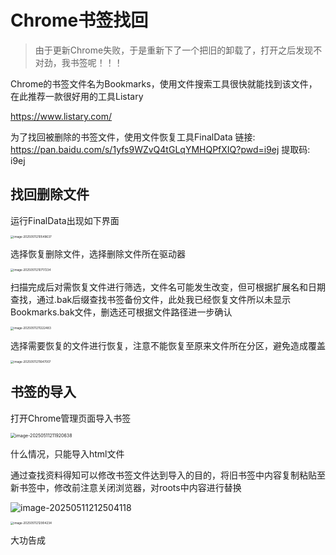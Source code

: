 # Chrome书签找回

> 由于更新Chrome失败，于是重新下了一个把旧的卸载了，打开之后发现不对劲，我书签呢！！！

Chrome的书签文件名为Bookmarks，使用文件搜索工具很快就能找到该文件，在此推荐一款很好用的工具Listary

https://www.listary.com/

为了找回被删除的书签文件，使用文件恢复工具FinalData
链接: https://pan.baidu.com/s/1yfs9WZvQ4tGLqYMHQPfXIQ?pwd=i9ej 提取码: i9ej 

## 找回删除文件

运行FinalData出现如下界面

<img src="../../.vuepress/public/images/image-20250511210549637.png" alt="image-20250511210549637" style="zoom:33%;" />

选择恢复删除文件，选择删除文件所在驱动器

<img src="../../.vuepress/public/images/image-20250511210717234.png" alt="image-20250511210717234" style="zoom: 33%;" />

扫描完成后对需恢复文件进行筛选，文件名可能发生改变，但可根据扩展名和日期查找，通过.bak后缀查找书签备份文件，此处我已经恢复文件所以未显示Bookmarks.bak文件，删选还可根据文件路径进一步确认

<img src="../../.vuepress/public/images/image-20250511211222483.png" alt="image-20250511211222483" style="zoom:33%;" />

选择需要恢复的文件进行恢复，注意不能恢复至原来文件所在分区，避免造成覆盖

<img src="../../.vuepress/public/images/image-20250511211647007.png" alt="image-20250511211647007" style="zoom:33%;" />

## 书签的导入

打开Chrome管理页面导入书签

<img src="../../.vuepress/public/images/image-20250511211920638.png" alt="image-20250511211920638" style="zoom: 50%;" />

什么情况，只能导入html文件

通过查找资料得知可以修改书签文件达到导入的目的，将旧书签中内容复制粘贴至新书签中，修改前注意关闭浏览器，对roots中内容进行替换

![image-20250511212504118](../../.vuepress/public/images/image-20250511212504118.png)

<img src="../../.vuepress/public/images/image-20250511212904234.png" alt="image-20250511212904234" style="zoom:33%;" />

大功告成